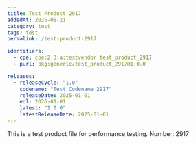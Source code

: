 ```yaml
---
title: Test Product 2917
addedAt: 2025-08-21
category: test
tags: test
permalink: /test-product-2917

identifiers:
  - cpe: cpe:2.3:a:testvendor:test_product_2917
  - purl: pkg:generic/test_product_2917@1.0.0

releases:
  - releaseCycle: "1.0"
    codename: "Test Codename 2917"
    releaseDate: 2025-01-01
    eol: 2026-01-01
    latest: "1.0.0"
    latestReleaseDate: 2025-01-01
---
```


This is a test product file for performance testing. Number: 2917
